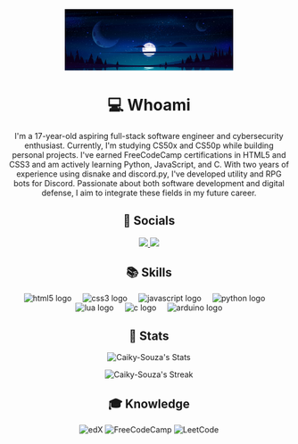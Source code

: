 

<!--- Create main div for content align-->
<div title="container div" width="70%" align="middle">

<!---Set a pixel-art image-->
<img src="https://github.com/Caiky-Souza/Caiky-Souza/blob/main/pixelart.jpg" width="60%">

<!---Bio-->
<h1>💻 Whoami</h1>
<p font-size="50px">I'm a 17-year-old aspiring full-stack software engineer and cybersecurity enthusiast. Currently, I'm studying CS50x and CS50p while building personal projects. I've earned FreeCodeCamp certifications in HTML5 and CSS3 and am actively learning Python, JavaScript, and C. With two years of experience using disnake and discord.py, I've developed utility and RPG bots for Discord. Passionate about both software development and digital defense, I aim to integrate these fields in my future career.</p>

<!---Contact informations-->
<h2>📎 Socials</h2>
<a href="https://discord.gg/XbpBs2xG">
 <img height="30px" src="https://ziadoua.github.io/m3-Markdown-Badges/badges/Discord/discord1.svg">
</a>          
<a href="mailto:caikyhortasouza25@gmail.com">
<img height="30px" src="https://ziadoua.github.io/m3-Markdown-Badges/badges/Gmail/gmail1.svg">
</a>
 

<!---My skills paragraph-->
<h2>📚 Skills</h2>
  <img src="https://cdn.jsdelivr.net/gh/devicons/devicon/icons/html5/html5-original.svg" height="40" alt="html5 logo"  />
  <img width="12" />
  <img src="https://cdn.jsdelivr.net/gh/devicons/devicon/icons/css3/css3-original.svg" height="40" alt="css3 logo"  />
  <img width="12" />
  <img src="https://cdn.jsdelivr.net/gh/devicons/devicon/icons/javascript/javascript-original.svg" height="40" alt="javascript logo"  />
  <img width="12" />
    <img src="https://cdn.jsdelivr.net/gh/devicons/devicon/icons/python/python-original.svg" height="40" alt="python logo"  />
  <img width="12" />
  <img src="https://cdn.jsdelivr.net/gh/devicons/devicon/icons/lua/lua-original.svg" height="40" alt="lua logo"  />
   <img width="12" />
  <img src="https://cdn.jsdelivr.net/gh/devicons/devicon/icons/c/c-original.svg" height="40" alt="c logo"  />
  <img width="12" />
  <img src="https://cdn.jsdelivr.net/gh/devicons/devicon/icons/arduino/arduino-original.svg" height="40" alt="arduino logo"  />

  

<!---Profile Status-->
<h2>📁 Stats</h2>

![Caiky-Souza's Stats](https://github-readme-stats.vercel.app/api?username=Caiky-Souza&theme=react&show_icons=true&hide_border=true&count_private=true)

![Caiky-Souza's Streak](https://github-readme-streak-stats.herokuapp.com/?user=Caiky-Souza&theme=react&hide_border=true)

<!---My lerning platforms-->
<h2>🎓 Knowledge</h2>

![edX](https://img.shields.io/badge/edX-%2302262B.svg?style=for-the-badge&logo=edX&logoColor=white)
![FreeCodeCamp](https://img.shields.io/badge/Freecodecamp-%23123.svg?&style=for-the-badge&logo=freecodecamp&logoColor=green)
![LeetCode](https://img.shields.io/badge/LeetCode-000000?style=for-the-badge&logo=LeetCode&logoColor=#d16c06)

<!---Close main-div container-->
</div>
